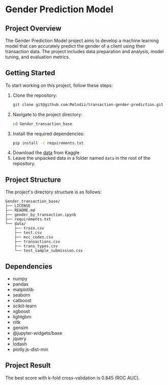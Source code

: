 
# Gender Prediction Model

## Project Overview
The Gender Prediction Model project aims to develop a machine learning model that can accurately predict the gender of a client using their transaction data. The project includes data preparation and analysis, model tuning, and evaluation metrics.

## Getting Started
To start working on this project, follow these steps:

1. Clone the repository:
    ```sh
    git clone git@github.com:Melodiz/transaction-gender-prediction.git
    ```
2. Navigate to the project directory:
    ```sh
    cd Gender_transaction_base
    ```
3. Install the required dependencies:
    ```sh
    pip install -r requirements.txt
    ```
4. Download the [data](https://www.kaggle.com/datasets/okunevda/hsexsber) from Kaggle
5. Leave the unpacked data in a folder named `data` in the root of the repository.

## Project Structure
The project's directory structure is as follows:

```
Gender_transaction_base/
├── LICENSE
├── README.md
├── gender_by_transaction.ipynb
├── requirements.txt
└── data/
    ├── train.csv
    ├── test.csv
    ├── mcc_codes.csv
    ├── transactions.csv
    ├── trans_types.csv
    └── test_sample_submission.csv
```

## Dependencies
- numpy
- pandas
- matplotlib
- seaborn
- catboost
- scikit-learn
- xgboost
- lightgbm
- nltk
- gensim
- @jupyter-widgets/base
- jquery
- lodash
- plotly.js-dist-min

## Project Result
The best score with k-fold cross-validation is 0.845 (ROC AUC).
